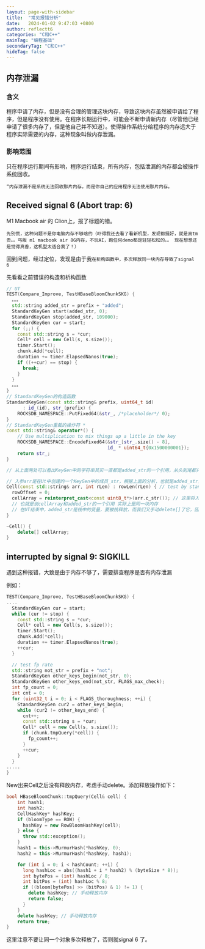 ```yaml
---
layout: page-with-sidebar
title:  "常见报错分析"
date:   2024-01-02 9:47:03 +0800
author: reflectt6
categories: "C和C++"
mainTag: "编程基础"
secondaryTag: "C和C++"
hideTag: false
---
```


## 内存泄漏

### 含义

程序申请了内存，但是没有合理的管理这块内存，导致这块内存虽然被申请给了程序，但是程序没有使用。在程序长期运行中，可能会不断申请新内存（尽管他已经申请了很多内存了，但是他自己并不知道）。使得操作系统分给程序的内存远大于程序实际需要的内存，这种现象叫做内存泄漏。

### 影响范围

只在程序运行期间有影响，程序运行结束，所有内存，包括泄漏的内存都会被操作系统回收。

`“内存泄漏不是系统无法回收那片内存，而是你自己的应用程序无法使用那片内存。`



## Received signal 6 (Abort trap: 6)

M1 Macbook air 的 Clion上，报了标题的错。

`先别慌，这种问题不是你电脑内存不够啥的（吓得我还去看了看新机型，发现都挺好，就是真tm贵。。丐版 m1 macbook air 8G内存，不玩AI，跑任何demo都是轻轻松松的。。 现在想想还是觉得真香，这机型太适合我了！）`

回到问题，经过定位，发现是由于我`在析构函数中，多次释放同一块内存导致了signal 6`

先看看之前错误的构造和析构函数

```c++
// UT
TEST(Compare_Improve, TestHBaseBloomChunkSKG) {
  。。。
  std::string added_str = prefix + "added";
  StandardKeyGen start(added_str, 0);
  StandardKeyGen stop(added_str, 109000);
  StandardKeyGen cur = start;
  for (;;) {
    const std::string s = *cur;
    Cell* cell = new Cell(s, s.size());
    timer.Start();
    chunk.Add(*cell);
    duration += timer.ElapsedNanos(true);
    if ((++cur) == stop) {
      break;
    }
  }
  。。。
}
// StandardKeyGen的构造函数
StandardKeyGen(const std::string& prefix, uint64_t id)
      : id_(id), str_(prefix) {
    ROCKSDB_NAMESPACE::PutFixed64(&str_, /*placeholder*/ 0);
}
// StandardKeyGen重载的操作符 *
const std::string& operator*() {
    // Use multiplication to mix things up a little in the key
    ROCKSDB_NAMESPACE::EncodeFixed64(&str_[str_.size() - 8],
                                     id_ * uint64_t{0x1500000001});
    return str_;
}

// 从上面两处可以看出KeyGen中的字符串其实一直都是added_str的一个引用，从头到尾都只有这一个在栈上申请的字符串

// 入参arr是在Ut中创建的一个KeyGen中的成员_str，根据上面的分析，也就是added_str的一个引用，生命周期在UT运行全过程
Cell(const std::string& arr, int rLen) : rowLen(rLen) { // test by standard key gen
  rowOffset = 0;
  cellArray = reinterpret_cast<const uint8_t*>(arr.c_str()); // 这里将入参的arr转化指针类型，赋值给cellArray
  // 也就是说cellArray和added_str的一个引用 实际上是同一块内存
  // 在UT结束中，added_str是栈中的变量，要被栈释放，而我们又手动delete[]了它，因此会报错 signal 6
}

~Cell() {
	delete[] cellArray;
}
```



## interrupted by signal 9: SIGKILL

遇到这种报错，大致是由于内存不够了，需要排查程序是否有内存泄漏

例如：

```c++
TEST(Compare_Improve, TestHBaseBloomChunkSKG) {
....
  StandardKeyGen cur = start;
  while (cur != stop) {
    const std::string s = *cur;
    Cell* cell = new Cell(s, s.size());
    timer.Start();
    chunk.Add(*cell);
    duration += timer.ElapsedNanos(true);
    ++cur;
  }

  // test fp rate
  std::string not_str = prefix + "not";
  StandardKeyGen other_keys_begin(not_str, 0);
  StandardKeyGen other_keys_end(not_str, FLAGS_max_check);
  int fp_count = 0;
  int cnt = 0;
  for (uint32_t i = 0; i < FLAGS_thoroughness; ++i) {
    StandardKeyGen cur2 = other_keys_begin;
    while (cur2 != other_keys_end) {
      cnt++;
      const std::string s = *cur;
      Cell* cell = new Cell(s, s.size());
      if (chunk.tmpQuery(*cell)) {
        fp_count++;
      }
      ++cur;
    }
  }
.....
}
```

New出来Cell之后没有释放内存，考虑手动delete。添加释放操作如下：

```c++
bool HBaseBloomChunk::tmpQuery(Cell& cell) {
    int hash1;
    int hash2;
    CellHashKey* hashKey;
    if (bloomType == ROW) {
      hashKey = new RowBloomHashKey(cell);
    } else {
      throw std::exception();
    }
    hash1 = this->MurmurHash(*hashKey, 0);
    hash2 = this->MurmurHash(*hashKey, hash1);

    for (int i = 0; i < hashCount; ++i) {
      long hashLoc = abs((hash1 + i * hash2) % (byteSize * 8));
      int bytePos = (int) hashLoc / 8;
      int bitPos = (int) hashLoc % 8;
      if ((bloom[bytePos] >> (bitPos) & 1) != 1) {
        delete hashKey; // 手动释放内存
        return false;
      }
    }
    delete hashKey; // 手动释放内存
    return true;
}
```

这里注意不要让同一个对象多次释放了，否则就signal 6 了。
